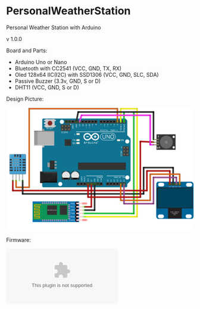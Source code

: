 # PersonalWeatherStation
Personal Weather Station with Arduino


v 1.0.0

Board and Parts:

- Arduino Uno or Nano
- Bluetooth with CC2541 (VCC, GND, TX, RX)
- Oled 128x64 IIC(I2C) with SSD1306 (VCC, GND, SLC, SDA)
- Passive Buzzer (3.3v, GND, S or D)
- DHT11 (VCC, GND, S or D)


Design Picture:

![](/images/v1.0.0.png)


Firmware:

![v1.0.0](/firmware/v1.0.0.hex.zip)

